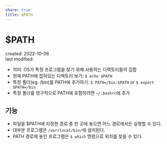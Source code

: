 ```yaml
---
share: true
title: $PATH
---
```


# $PATH
created: 2022-10-06  
last modified: 

- 의미: OS가 특정 프로그램을 찾기 위해 사용하는 디렉토리들의 집합
- 현재 PATH에 잡혀있는 디렉토리 보기: `$ echo $PATH`
- 특정 폴더(eg. /bin)를 PATH에 추가하기: `$ PATH=/bin:$PATH` or `$ export $PATH=/bin`
- 특정 폴더를 영구적으로 PATH에 포함하려면 `~/.bashrc`에 추가


## 기능

- 파일을 $PATH에 지정한 경로 중 한 곳에 놓으면 어느 경로에서든 실행할 수 있다.
- 대부분 프로그램은 `/usr/local/bin/`에 설치된다.
- PATH 경로에 놓인 프로그램은 `$ which` 명령으로 위치를 찾을 수 있다.

